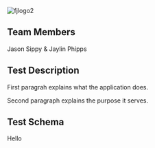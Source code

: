 ![fjlogo2](https://user-images.githubusercontent.com/38664109/39376407-37f1302e-4a17-11e8-9470-c094b754f540.png)

## Team Members
Jason Sippy & Jaylin Phipps

## Test Description
First paragrah explains what the application does.

Second paragraph explains the purpose it serves.

## Test Schema
Hello
